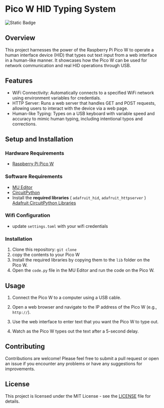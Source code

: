 # Pico W HID Typing System

![Static Badge](https://img.shields.io/badge/License-MIT-yellow.svg)

## Overview

This project harnesses the power of the Raspberry Pi Pico W to operate a human interface device (HID) that types out text input from a web interface in a human-like manner. It showcases how the Pico W can be used for network communication and real HID operations through USB.

## Features

- WiFi Connectivity: Automatically connects to a specified WiFi network using environment variables for credentials.
- HTTP Server: Runs a web server that handles GET and POST requests, allowing users to interact with the device via a web page.
- Human-like Typing: Types on a USB keyboard with variable speed and accuracy to mimic human typing, including intentional typos and corrections.

## Setup and Installation

### Hardware Requirements

- [Raspberry Pi Pico W](https://www.adafruit.com/product/5526)

### Software Requirements

- [MU Editor](https://codewith.mu/)
- [CircuitPython](https://circuitpython.org/)
- Install the **required libraries** ( `adafruit_hid`, `adafruit_httpserver` ) [Adafruit CircuitPython Libraries](https://circuitpython.org/libraries)

### Wifi Configuration

- update `settings.toml` with your wifi credentials

### Installation

1. Clone this repository: `git clone`
2. copy the contents to your Pico W
3. Install the required libraries by copying them to the `lib` folder on the Pico W.
4. Open the `code.py` file in the MU Editor and run the code on the Pico W.

## Usage

1. Connect the Pico W to a computer using a USB cable.

2. Open a web browser and navigate to the IP address of the Pico W (e.g., `http://`).

3. Use the web interface to enter text that you want the Pico W to type out.

4. Watch as the Pico W types out the text after a 5-second delay.

## Contributing

Contributions are welcome! Please feel free to submit a pull request or open an issue if you encounter any problems or have any suggestions for improvements.

## License

This project is licensed under the MIT License - see the [LICENSE](LICENSE) file for details.
